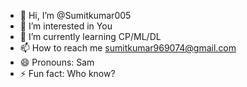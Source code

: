 - 👋 Hi, I’m @Sumitkumar005
- 👀 I’m interested in You
- 🌱 I’m currently learning CP/ML/DL
- 📫 How to reach me sumitkumar969074@gmail.com
- 😄 Pronouns: Sam
- ⚡ Fun fact: Who know?

<!---
Sumitkumar005/Sumitkumar005 is a ✨ special ✨ repository because its `README.md` (this file) appears on your GitHub profile.
You can click the Preview link to take a look at your changes.
--->
